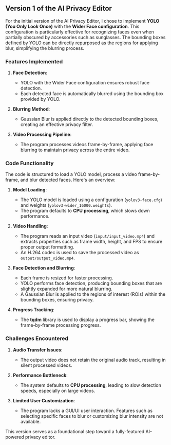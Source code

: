 ## Version 1 of the AI Privacy Editor

For the initial version of the AI Privacy Editor, I chose to implement **YOLO (You Only Look Once)** with the **Wider Face configuration**. This configuration is particularly effective for recognizing faces even when partially obscured by accessories such as sunglasses. The bounding boxes defined by YOLO can be directly repurposed as the regions for applying blur, simplifying the blurring process.

### Features Implemented
1. **Face Detection**: 
   - YOLO with the Wider Face configuration ensures robust face detection.
   - Each detected face is automatically blurred using the bounding box provided by YOLO.
   
2. **Blurring Method**:
   - Gaussian Blur is applied directly to the detected bounding boxes, creating an effective privacy filter.

3. **Video Processing Pipeline**:
   - The program processes videos frame-by-frame, applying face blurring to maintain privacy across the entire video.

### Code Functionality
The code is structured to load a YOLO model, process a video frame-by-frame, and blur detected faces. Here's an overview:

1. **Model Loading**:
   - The YOLO model is loaded using a configuration (`yolov3-face.cfg`) and weights (`yolov3-wider_16000.weights`).
   - The program defaults to **CPU processing**, which slows down performance.

2. **Video Handling**:
   - The program reads an input video (`input/input_video.mp4`) and extracts properties such as frame width, height, and FPS to ensure proper output formatting.
   - An H.264 codec is used to save the processed video as `output/output_video.mp4`.

3. **Face Detection and Blurring**:
   - Each frame is resized for faster processing.
   - YOLO performs face detection, producing bounding boxes that are slightly expanded for more natural blurring.
   - A Gaussian Blur is applied to the regions of interest (ROIs) within the bounding boxes, ensuring privacy.

4. **Progress Tracking**:
   - The **tqdm** library is used to display a progress bar, showing the frame-by-frame processing progress.

### Challenges Encountered
1. **Audio Transfer Issues**:
   - The output video does not retain the original audio track, resulting in silent processed videos.

2. **Performance Bottleneck**:
   - The system defaults to **CPU processing**, leading to slow detection speeds, especially on large videos.

3. **Limited User Customization**:
   - The program lacks a GUI/UI user interaction. Features such as selecting specific faces to blur or customizing blur intensity are not available.


This version serves as a foundational step toward a fully-featured AI-powered privacy editor.
